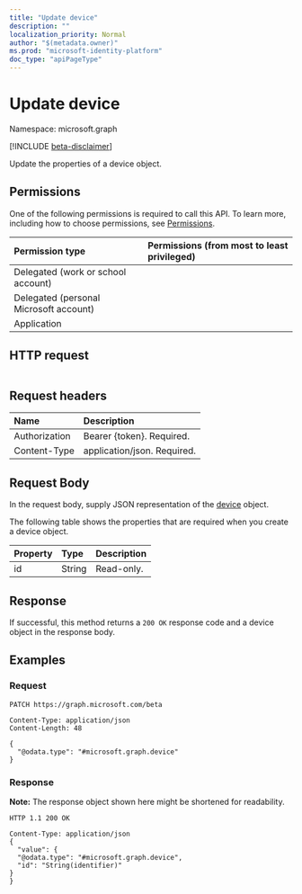 ```yaml
---
title: "Update device"
description: ""
localization_priority: Normal
author: "$(metadata.owner)"
ms.prod: "microsoft-identity-platform"
doc_type: "apiPageType"
---
```


# Update device

Namespace: microsoft.graph

[!INCLUDE [beta-disclaimer](../../includes/beta-disclaimer.md)]

Update the properties of a device object.

## Permissions

One of the following permissions is required to call this API. To learn more, including how to choose permissions, see [Permissions](/graph/permissions-reference).

| Permission type                        | Permissions (from most to least privileged) |
| :------------------------------------- | :------------------------------------------ |
| Delegated (work or school account)     |                                             |
| Delegated (personal Microsoft account) |                                             |
| Application                            |                                             |

## HTTP request

<!-- {
  "blockType": "ignored"
}
-->

```http

```

## Request headers

| Name          | Description                 |
| :------------ | :-------------------------- |
| Authorization | Bearer {token}. Required.   |
| Content-Type  | application/json. Required. |

## Request Body

In the request body, supply JSON representation of the [device](../resources/-device.md) object.

<!-- Actions and Functions -->

<!-- CRUD Methods -->

The following table shows the properties that are required when you create a device object.

| Property | Type   | Description |
| :------- | :----- | :---------- |
| id       | String | Read-only.  |

## Response

If successful, this method returns a `200 OK` response code and a device object in the response body.

## Examples

### Request

<!-- {
  "blockType": "request",
  "name": "update_device"
}
-->

```http
PATCH https://graph.microsoft.com/beta

Content-Type: application/json
Content-Length: 48

{
  "@odata.type": "#microsoft.graph.device"
}

```

### Response

**Note:** The response object shown here might be shortened for readability.

<!-- {
  "blockType": "response",
  "truncated": true,
  "@odata.type": "microsoft.strongAuthentication.device"
}
-->

```http
HTTP 1.1 200 OK

Content-Type: application/json
{
  "value": {
  "@odata.type": "#microsoft.graph.device",
  "id": "String(identifier)"
}
}

```
